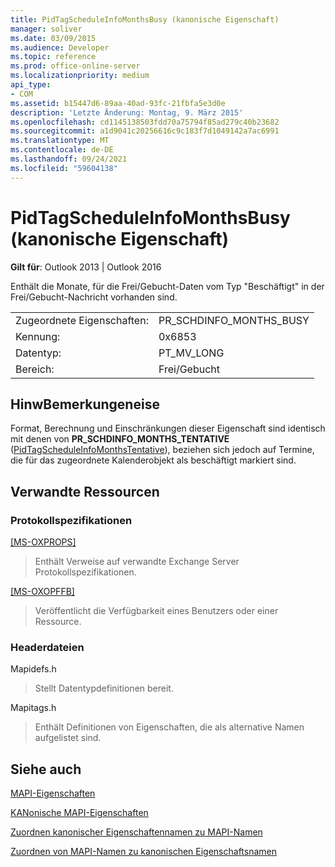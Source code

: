 ```yaml
---
title: PidTagScheduleInfoMonthsBusy (kanonische Eigenschaft)
manager: soliver
ms.date: 03/09/2015
ms.audience: Developer
ms.topic: reference
ms.prod: office-online-server
ms.localizationpriority: medium
api_type:
- COM
ms.assetid: b15447d6-89aa-40ad-93fc-21fbfa5e3d0e
description: 'Letzte Änderung: Montag, 9. März 2015'
ms.openlocfilehash: cd1145138503fdd70a75794f85ad279c40b23682
ms.sourcegitcommit: a1d9041c20256616c9c183f7d1049142a7ac6991
ms.translationtype: MT
ms.contentlocale: de-DE
ms.lasthandoff: 09/24/2021
ms.locfileid: "59604138"
---
```

# <a name="pidtagscheduleinfomonthsbusy-canonical-property"></a>PidTagScheduleInfoMonthsBusy (kanonische Eigenschaft)

  
  
**Gilt für**: Outlook 2013 | Outlook 2016 
  
Enthält die Monate, für die Frei/Gebucht-Daten vom Typ "Beschäftigt" in der Frei/Gebucht-Nachricht vorhanden sind.
  
|||
|:-----|:-----|
|Zugeordnete Eigenschaften:  <br/> |PR_SCHDINFO_MONTHS_BUSY  <br/> |
|Kennung:  <br/> |0x6853  <br/> |
|Datentyp:  <br/> |PT_MV_LONG  <br/> |
|Bereich:  <br/> |Frei/Gebucht  <br/> |
   
## <a name="remarks"></a>HinwBemerkungeneise

Format, Berechnung und Einschränkungen dieser Eigenschaft sind identisch mit denen von **PR_SCHDINFO_MONTHS_TENTATIVE** ([PidTagScheduleInfoMonthsTentative](pidtagscheduleinfomonthstentative-canonical-property.md)), beziehen sich jedoch auf Termine, die für das zugeordnete Kalenderobjekt als beschäftigt markiert sind.
  
## <a name="related-resources"></a>Verwandte Ressourcen

### <a name="protocol-specifications"></a>Protokollspezifikationen

[[MS-OXPROPS]](https://msdn.microsoft.com/library/f6ab1613-aefe-447d-a49c-18217230b148%28Office.15%29.aspx)
  
> Enthält Verweise auf verwandte Exchange Server Protokollspezifikationen.
    
[[MS-OXOPFFB]](https://msdn.microsoft.com/library/1a527299-7211-4d27-a74c-b69bd0746320%28Office.15%29.aspx)
  
> Veröffentlicht die Verfügbarkeit eines Benutzers oder einer Ressource.
    
### <a name="header-files"></a>Headerdateien

Mapidefs.h
  
> Stellt Datentypdefinitionen bereit.
    
Mapitags.h
  
> Enthält Definitionen von Eigenschaften, die als alternative Namen aufgelistet sind.
    
## <a name="see-also"></a>Siehe auch



[MAPI-Eigenschaften](mapi-properties.md)
  
[KANonische MAPI-Eigenschaften](mapi-canonical-properties.md)
  
[Zuordnen kanonischer Eigenschaftennamen zu MAPI-Namen](mapping-canonical-property-names-to-mapi-names.md)
  
[Zuordnen von MAPI-Namen zu kanonischen Eigenschaftsnamen](mapping-mapi-names-to-canonical-property-names.md)

